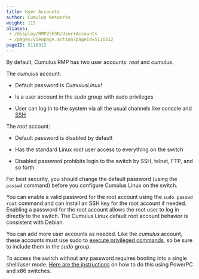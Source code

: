 ```yaml
---
title: User Accounts
author: Cumulus Networks
weight: 115
aliases:
 - /display/RMP25ESR/User+Accounts
 - /pages/viewpage.action?pageId=5116312
pageID: 5116312
---
```

By default, Cumulus RMP has two user accounts: *root* and *cumulus*.

The *cumulus* account:

  - Default password is *CumulusLinux\!*

  - Is a user account in the *sudo* group with sudo privileges

  - User can log in to the system via all the usual channels like
    console and
    [SSH](/version/cumulus-rmp-25esr/System-Management/Authentication-Authorization-and-Accounting/SSH-for-Remote-Access)

The *root* account:

  - Default password is disabled by default

  - Has the standard Linux root user access to everything on the switch

  - Disabled password prohibits login to the switch by SSH, telnet, FTP,
    and so forth

For best security, you should change the default password (using the
`passwd` command) before you configure Cumulus Linux on the switch.

You can enable a valid password for the root account using the `sudo
passwd root` command and can install an SSH key for the root account if
needed. Enabling a password for the root account allows the root user to
log in directly to the switch. The Cumulus Linux default root account
behavior is consistent with Debian.

You can add more user accounts as needed. Like the *cumulus* account,
these accounts must use sudo to [execute privileged
commands](/version/cumulus-rmp-25esr/System-Management/Authentication-Authorization-and-Accounting/Using-sudo-to-Delegate-Privileges),
so be sure to include them in the *sudo* group.

To access the switch without any password requires booting into a single
shell/user mode. [Here are the
instructions](/version/cumulus-rmp-25esr/Monitoring-and-Troubleshooting/Single-User-Mode-Boot-Recovery)
on how to do this using PowerPC and x86 switches.

